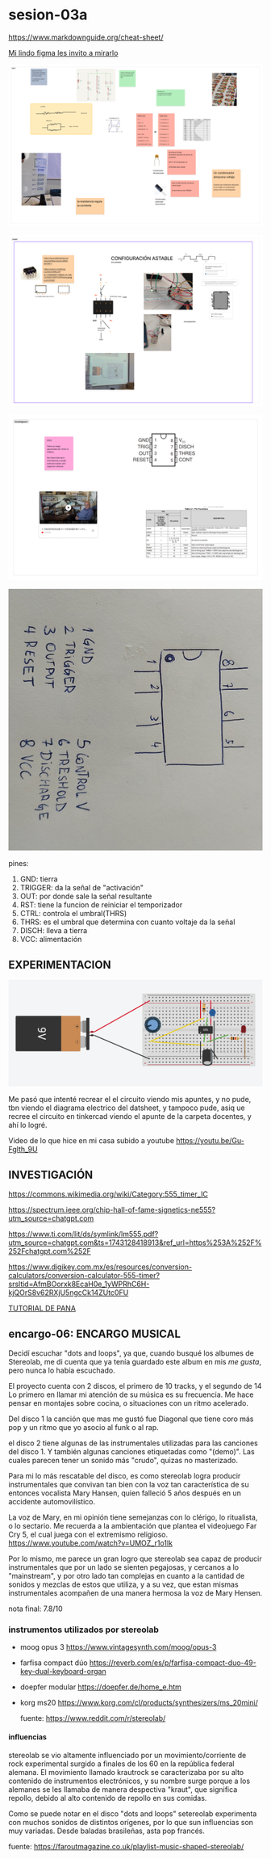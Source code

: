 # sesion-03a

<https://www.markdownguide.org/cheat-sheet/>

[Mi lindo figma les invito a mirarlo](https://www.figma.com/board/2tv4jx75qGZa6Gua2UCVer/taller.maq.electr?node-id=129-560&t=cVq1IzUTy8WWUreN-1)

![Foto 1 de mis apuntes en figma](tme-03a-inicio.png)

![Foto 2 de mis apuntes en figma](tme-03a-astable.png)

![Foto 3 de mis apuntes en figma](tme-03a-investigacion.png)

![Foto 3 de mis apuntes en figma](tme-03a-dibujo.jpg)

pines:

1. GND: tierra
2. TRIGGER: da la señal de "activación"
3. OUT: por donde sale la señal resultante
4. RST: tiene la funcion de reiniciar el temporizador
5. CTRL: controla el umbral(THRS)
6. THRS: es el umbral que determina con cuanto voltaje da la señal
7. DISCH: lleva a tierra
8. VCC: alimentación

## EXPERIMENTACION

![Foto de circuito en tinkercad](tme-03a-tinker.png)

Me pasó que intenté recrear el el circuito viendo mis apuntes, y no pude, tbn viendo el diagrama electrico del datsheet, y tampoco pude, asiq ue recree el circuito en tinkercad viendo el apunte de la carpeta docentes, y ahí lo logré.

Video de lo que hice en mi casa subido a youtube
<https://youtu.be/Gu-Fglth_9U>

## INVESTIGACIÓN

<https://commons.wikimedia.org/wiki/Category:555_timer_IC>

<https://spectrum.ieee.org/chip-hall-of-fame-signetics-ne555?utm_source=chatgpt.com>

<https://www.ti.com/lit/ds/symlink/lm555.pdf?utm_source=chatgpt.com&ts=1743128418913&ref_url=https%253A%252F%252Fchatgpt.com%252F>

<https://www.digikey.com.mx/es/resources/conversion-calculators/conversion-calculator-555-timer?srsltid=AfmBOorxk8EcaH0e_1yWPRhC6H-kjQOrS8v62RXjU5ngcCk14ZUtc0FU>

[TUTORIAL DE PANA](https://www.youtube.com/watch?v=tn5-XiB8oJk&t=39s)

## encargo-06: ENCARGO MUSICAL

Decidí escuchar "dots and loops", ya que, cuando busqué los albumes de Stereolab, me di cuenta que ya tenía guardado este album en mis *me gusta*, pero nunca lo había escuchado.

El proyecto cuenta con 2 discos, el primero de 10 tracks, y el segundo de 14
Lo primero en llamar mi atención de su música es su frecuencia. Me hace pensar en montajes sobre cocina, o situaciones con un ritmo acelerado.

Del disco 1 la canción que mas me gustó fue Diagonal que tiene coro más pop y un ritmo que yo asocio al funk o al rap.

el disco 2 tiene algunas de las instrumentales utilizadas para las canciones del disco 1. Y también algunas canciones etiquetadas como "(demo)". Las cuales parecen tener un sonido más "crudo", quizas no masterizado.

Para mi lo más rescatable del disco, es como stereolab logra producir instrumentales que convivan tan bien con la voz tan característica de su entonces vocalista Mary Hansen, quien falleció 5 años después en un accidente automovilístico.

La voz de Mary, en mi opinión tiene semejanzas con lo clérigo, lo ritualista, o lo sectario. Me recuerda a la ambientación que plantea el videojuego Far Cry 5, el cual juega con el extremismo religioso. <https://www.youtube.com/watch?v=UMOZ_r1o1lk>

Por lo mismo, me parece un gran logro que stereolab sea capaz de producir instrumentales que por un lado se sienten pegajosas, y cercanos a lo "mainstream", y por otro lado tan complejas en cuanto a la cantidad de sonidos y mezclas de estos que utiliza, y a su vez, que estan mismas instrumentales acompañen de una manera hermosa la voz de Mary Hensen.

nota final: 7.8/10

### instrumentos utilizados por stereolab

- moog opus 3 <https://www.vintagesynth.com/moog/opus-3>

- farfisa compact dúo <https://reverb.com/es/p/farfisa-compact-duo-49-key-dual-keyboard-organ>

- doepfer modular <https://doepfer.de/home_e.htm>

- korg ms20 <https://www.korg.com/cl/products/synthesizers/ms_20mini/>

  fuente: <https://www.reddit.com/r/stereolab/>

#### influencias

stereolab se vio altamente influenciado por un movimiento/corriente de rock experimental surgido a finales de los 60 en la república federal alemana. El movimiento llamado krautrock se  caracterizaba por su alto contenido de instrumentos electrónicos, y su nombre surge porque a los alemanes se les llamaba de manera despectiva "kraut", que significa repollo, debido al alto contenido de repollo en sus comidas.

Como se puede notar en el disco "dots and loops" setereolab experimenta con muchos sonidos de distintos orígenes, por lo que sun influencias son muy variadas. Desde baladas brasileñas, asta pop francés.

fuente: <https://faroutmagazine.co.uk/playlist-music-shaped-stereolab/>
